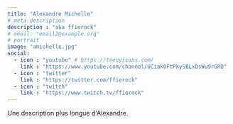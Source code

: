 ```yaml
---
title: "Alexandre Michelle"
# meta description
description : "aka ffierock"
# email: "email2@example.org"
# portrait
image: "amichelle.jpg"
social:
  - icon : "youtube" # https://teenyicons.com/
    link : "https://www.youtube.com/channel/UCiak0FtPkySBLxDsWu9rGRQ"
  - icon : "twitter"
    link : "https://twitter.com/ffierock"
  - icon : "twitch" 
    link : "https://www.twitch.tv/ffierock"
---
```


Une description plus longue d'Alexandre.